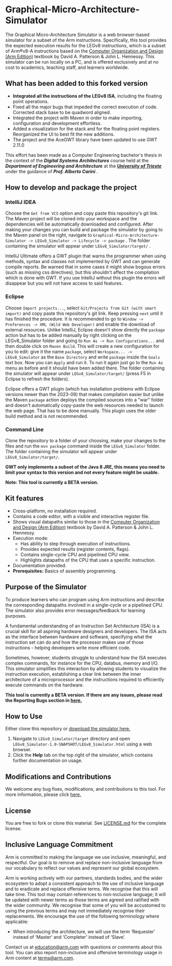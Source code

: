 
# Graphical-Micro-Architecture-Simulator

The Graphical Micro-Architecture Simulator is a web browser-based simulator for a subset of the Arm instructions. Specifically, this tool provides the expected execution results for the LEGv8 instructions, which is a subset of Arm®v8-A instructions based on the [Computer Organization and Design (Arm Edition)](https://www.elsevier.com/books/computer-organization-and-design-arm-edition/patterson/978-0-12-801733-3) textbook by David A. Patterson & John L. Hennessy. This simulator can be run locally on a PC, and is offered exclusively and at no cost to academics, teaching staff, and learners worldwide.

## What has been added to this forked version

* **Integrated all the instructions of the LEGv8 ISA**, including the floating point operations.
* Fixed all the major bugs that impeded the correct execution of code. Corrected stack base to be quadword aligned.
* Integrated the project with Maven in order to make importing, configuration and development effortless.
* Added a visualization for the stack and for the floating point registers. Reorganized the UI to best fit the new additions.
* The project and the AceGWT library have been updated to use GWT 2.11.0

This effort has been made as a Computer Engineering bachelor's thesis in the context of the **_Digital Systems Architectures_** course held at the **_Department of Engineering and Architecture_** at the **_[University of Trieste](https://www.units.it/en)_** under the guidance of _**Prof. Alberto Carini**_ .


## How to develop and package the project

### IntelliJ IDEA
Choose the `Get from VCS` option and copy paste this repository's git link. The Maven project will be cloned into your workspace and the dependencies will be automatically downloaded and configured.
After making your changes you can build and package the simulator by going to the Maven panel on the right, navigate to `Graphical-Micro-Architecture-Simulator -> LEGv8_Simulator -> Lifecycle -> package` .
The folder containing the simulator will appear under `LEGv8_Simulator/target/` . 

IntelliJ Ultimate offers a GWT plugin that warns the programmer when using methods, syntax and classes not implemented by GWT and can generate compile reports.
Be warned that in some cases it might show bogous errors (such as missing css directives), 
but this shouldn't affect the compilation which is done with GWT.
If you use IntelliJ without this plugin the errors will disappear but you will not have access to said features.

### Eclipse
Choose `Import projects...`, select `Git/Projects from Git (with smart import)` and copy paste this repository's git link. Keep pressing `next` until it has finished the procedure. It is recommended to go to `Window -> Preferences -> XML (Wild Web Developer)` and enable the download of external resources. Unlike IntelliJ, Eclipse doesn't show directly the `package` action but has to be added manually by right clicking on the LEGv8_Simulator folder and going to `Run As -> Run Configurations...` and then double click on `Maven Build`. This will create a new configuration for you to edit: give it the name `package`, select `Workspace... -> LEGv8_Simulator` as the `Base Directory` and write `package` inside the `Goals` text box. Now you can `Apply` and run it. To run it again just go to the `Run As` menu as before and it should have been added there.
The folder containing the simulator will appear under `LEGv8_Simulator/target/` (press F5 in Eclipse to refresh the folders).

Eclipse offers a GWT plugin (which has installation problems with Eclipse versions newer than the 2023-09) that makes compilation easier 
but unlike the Maven `package` action deploys the compiled sources into a "war" folder and doesn't automatically copy-paste the web 
resources needed to launch the web page. That has to be done manually. This plugin uses the older build method and is not recommended.

### Command Line
Clone the repository to a folder of your choosing, make your changes to the files and run the `mvn package` command inside the `LEGv8_Simulator` folder.
 The folder containing the simulator will appear under `LEGv8_Simulator/target/`.

**GWT only implements a subset of the Java 8 JRE, this means you need to limit your syntax to this version and not every
feature might be usable.**

**Note: This tool is currently a BETA version.**

 
 ## Kit features

* Cross-platform, no installation required.
* Contains a code editor, with a visible and interactive register file.
* Shows visual datapaths similar to those in the [Computer Organization and Design (Arm Edition)](https://www.elsevier.com/books/computer-organization-and-design-arm-edition/patterson/978-0-12-801733-3) textbook by David A. Patterson & John L. Hennessy. 
* Execution mode:
    * Has ability to step through execution of instructions.
    * Provides expected results (register contents, flags).
    * Contains single-cycle CPU and pipelined CPU view.
    * Highlights datapaths of the CPU that uses a specific instruction. 
* Documentation provided.
* **Prerequisites:** Basics of assembly programming.


## Purpose of the Simulator
To produce learners who can program using Arm instructions and describe the corresponding datapaths involved in a single-cycle or a pipelined CPU. The simulator also provides error messages/feedback for learning purposes. 

A fundamental understanding of an Instruction Set Architecture (ISA) is a crucial skill for all aspiring hardware designers and developers. The ISA acts as the interface between hardware and software, specifying what the instruction set can do and how the processor makes use of those instructions - helping developers write more efficient code.

Sometimes, however, students struggle to understand how the ISA executes complex commands, for instance for the CPU, databus, memory and I/O. This simulator simplifies this interaction by allowing students to visualize the instruction execution, establishing a clear link between the inner architecture of a microprocessor and the instructions required to efficiently execute commands on the hardware.

**This tool is currently a BETA version. If there are any issues, please read the Reporting Bugs section in [here.](https://github.com/arm-university/Graphical-Micro-Architecture-Simulator/blob/main/Contributions_and_Modifications/Contributions_And_Modifications.md)**

## How to Use
Either clone this repository or [download the simulator here.](https://github.com/arm-university/Graphical-Micro-Architecture-Simulator/archive/refs/heads/main.zip)


1.	Navigate to `LEGv8_Simulator/target` directory and open `LEGv8_Simulator-1.0-SNAPSHOT/LEGv8_Simulator.html` using a web browser. 
2.	Click the **Help** tab on the top right of the simulator, which contains further documentation on usage. 

## Modifications and Contributions
We welcome any bug fixes, modifications, and contributions to this tool. For more information, please click [here.](https://github.com/arm-university/Graphical-Micro-Architecture-Simulator/tree/main/Contributions_and_Modifications)

## License
You are free to fork or clone this material. See [LICENSE.md](https://github.com/arm-university/Graphical-Micro-Architecture-Simulator/blob/main/License/LICENSE.md) for the complete license.

## Inclusive Language Commitment
Arm is committed to making the language we use inclusive, meaningful, and respectful. Our goal is to remove and replace non-inclusive language from our vocabulary to reflect our values and represent our global ecosystem.
 
Arm is working actively with our partners, standards bodies, and the wider ecosystem to adopt a consistent approach to the use of inclusive language and to eradicate and replace offensive terms. We recognise that this will take time. This tool may contain references to non-inclusive language; it will be updated with newer terms as those terms are agreed and ratified with the wider community. We recognise that some of you will be accustomed to using the previous terms and may not immediately recognise their replacements. We encourage the use of the following terminology where applicable:

* When introducing the architecture, we will use the term ‘Requester’ instead of ‘Master’ and ‘Completer’ instead of ‘Slave’. 

 
Contact us at education@arm.com with questions or comments about this tool. You can also report non-inclusive and offensive terminology usage in Arm content at terms@arm.com.
